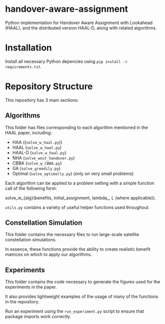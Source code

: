 # handover-aware-assignment
Python implementation for Handover Aware Assignment with Lookahead (HAAL), and the distributed version HAAL-D, along with related algorithms.

# Installation

Install all necessary Python depencies using `pip install -r requirements.txt`.

# Repository Structure

This repository has 3 main sections:

## Algorithms

This folder has files corresponding to each algorithm mentioned in the HAAL paper, including:
 - HAA ((`solve_w_haal.py`))
 - HAAL (`solve_w_haal.py`)
 - HAAL-D (`solve_w_haal.py`)
 - NHA (`solve_wout_handover.py`)
 - CBBA (`solve_w_CBBA.py`)
 - GA (`solve_greedily.py`)
 - Optimal (`solve_optimally.py`) (only on very small problems)

Each algorithm can be applied to a problem setting with a simple function call of the following form:

solve_w_{alg}(benefits, initial_assignment, lambda_, L (where applicable)).

`utils.py` contains a variety of useful helper functions used throughout.

## Constellation Simulation

This folder contains the necessary files to run large-scale satellite constellation simulations.

In essence, these functions provide the ability to create realistic benefit matrices on which to apply our algorithms.

## Experiments

This folder contains the code necessary to generate the figures used for the experiments in the paper.

It also provides lightweight examples of the usage of many of the functions in the repository.

Run an experiment using the `run_experiment.py` script to ensure that package imports work correctly.
